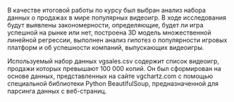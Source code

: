 В качестве итоговой работы по курсу был выбран анализ набора данных о продажах в мире популярных видеоигр. В ходе исследования будут выявлены закономерности, определяющие, будет ли игра успешной на рынке или нет, построена 3D модель множественной линейной регрессии, выполнен анализ гипотез о популярности игровых платформ и об успешности компаний, выпускающих видеоигры.

Используемый набор данных vgsales.csv содержит список видеоигр, продажи которых превышают 100 000 копий. Он был сформирован на основе данных, представленных на сайте vgchartz.com с помощью специальной библиотеки Python BeautifulSoup, предназначенной для парсинга данных с веб-страниц.

